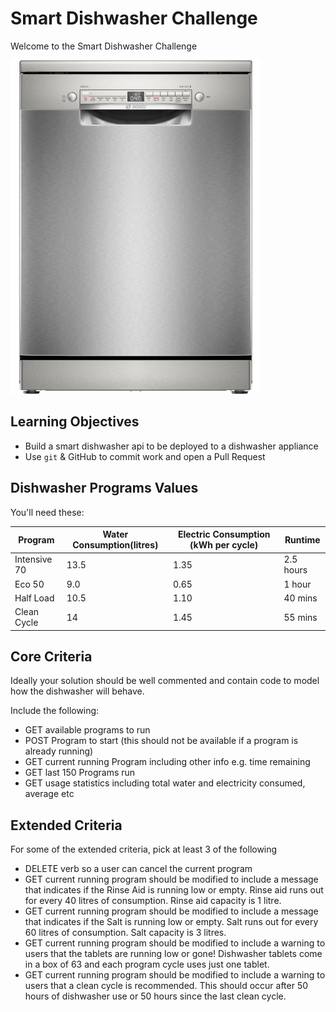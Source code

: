 # Smart Dishwasher Challenge

Welcome to the Smart Dishwasher Challenge

![](smart_dishwasher.png "Smart Dishwasher")

## Learning Objectives

- Build a smart dishwasher api to be deployed to a dishwasher appliance
- Use `git` & GitHub to commit work and open a Pull Request

## Dishwasher Programs Values

You'll need these:

| Program      | Water Consumption(litres) | Electric Consumption (kWh per cycle) | Runtime   |
| ------------ | ------------------------- | ------------------------------------ | --------- |
| Intensive 70 | 13.5                      | 1.35                                 | 2.5 hours |
| Eco 50       | 9.0                       | 0.65                                 | 1 hour    |
| Half Load    | 10.5                      | 1.10                                 | 40 mins   |
| Clean Cycle  | 14                        | 1.45                                 | 55 mins   |

## Core Criteria

Ideally your solution should be well commented and contain code to model how the dishwasher will behave.

Include the following:

- GET available programs to run
- POST Program to start (this should not be available if a program is already running)
- GET current running Program including other info e.g. time remaining
- GET last 150 Programs run
- GET usage statistics including total water and electricity consumed, average etc

## Extended Criteria

For some of the extended criteria, pick at least 3 of the following

- DELETE verb so a user can cancel the current program
- GET current running program should be modified to include a message that indicates if the Rinse Aid is running low or empty. Rinse aid runs out for every 40 litres of consumption. Rinse aid capacity is 1 litre.
- GET current running program should be modified to include a message that indicates if the Salt is running low or empty. Salt runs out for every 60 litres of consumption. Salt capacity is 3 litres.
- GET current running program should be modified to include a warning to users that the tablets are running low or gone! Dishwasher tablets come in a box of 63 and each program cycle uses just one tablet.
- GET current running program should be modified to include a warning to users that a clean cycle is recommended. This should occur after 50 hours of dishwasher use or 50 hours since the last clean cycle.

